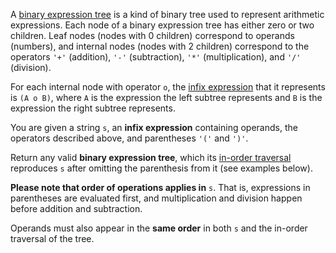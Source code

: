 A [binary expression tree](https://en.wikipedia.org/wiki/Binary_expression_tree) is a kind of binary tree used to represent arithmetic expressions. Each node of a binary expression tree has either zero or two children. Leaf nodes (nodes with 0 children) correspond to operands (numbers), and internal nodes (nodes with 2 children) correspond to the operators `'+'` (addition), `'-'` (subtraction), `'*'` (multiplication), and `'/'` (division).

For each internal node with operator `o`, the [infix expression](https://en.wikipedia.org/wiki/Infix_notation) that it represents is `(A o B)`, where `A` is the expression the left subtree represents and `B` is the expression the right subtree represents.

You are given a string `s`, an **infix expression** containing operands, the operators described above, and parentheses `'('` and `')'`.

Return any valid **binary expression tree**, which its [in-order traversal](https://en.wikipedia.org/wiki/Tree_traversal#In-order_(LNR)) reproduces `s` after omitting the parenthesis from it (see examples below).

**Please note that order of operations applies in** `s`. That is, expressions in parentheses are evaluated first, and multiplication and division happen before addition and subtraction.

Operands must also appear in the **same order** in both `s` and the in-order traversal of the tree.